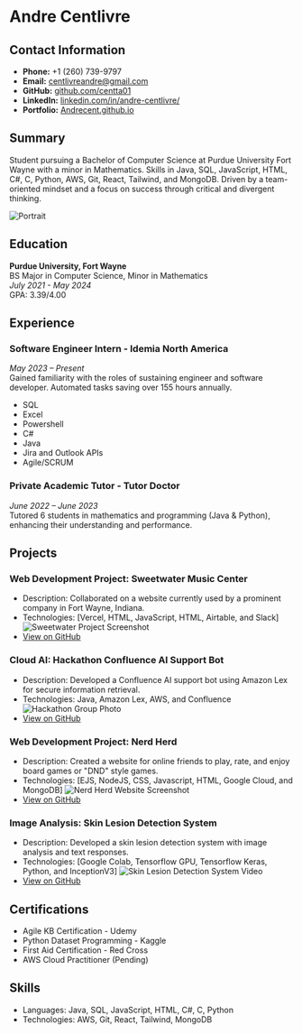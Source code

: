 # Andre Centlivre

## Contact Information
- **Phone:** +1 (260) 739-9797
- **Email:** centlivreandre@gmail.com
- **GitHub:** [github.com/centta01](https://github.com/centta01)
- **LinkedIn:** [linkedin.com/in/andre-centlivre/](https://linkedin.com/in/andre-centlivre/)
- **Portfolio:** [Andrecent.github.io](https://Andrecent.github.io)

## Summary
Student pursuing a Bachelor of Computer Science at Purdue University Fort Wayne with a minor in Mathematics. Skills in Java, SQL, JavaScript, HTML, C#, C, Python, AWS, Git, React, Tailwind, and MongoDB. Driven by a team-oriented mindset and a focus on success through critical and divergent thinking.

![Portrait](/Images/portrait.JPG)

## Education
**Purdue University, Fort Wayne**  
BS Major in Computer Science, Minor in Mathematics  
*July 2021 - May 2024*  
GPA: 3.39/4.00

## Experience

### Software Engineer Intern - Idemia North America
*May 2023 – Present*  
Gained familiarity with the roles of sustaining engineer and software developer. Automated tasks saving over 155 hours annually.
- SQL
- Excel
- Powershell
- C#
- Java
- Jira and Outlook APIs
- Agile/SCRUM

### Private Academic Tutor - Tutor Doctor
*June 2022 – June 2023*  
Tutored 6 students in mathematics and programming (Java & Python), enhancing their understanding and performance.

## Projects

### Web Development Project: Sweetwater Music Center
- Description: Collaborated on a website currently used by a prominent company in Fort Wayne, Indiana.
- Technologies: [Vercel, HTML, JavaScript, HTML, Airtable, and Slack]
![Sweetwater Project Screenshot](/Images/SMC.png)
- [View on GitHub](https://github.com/centta01/MyProjects)

### Cloud AI: Hackathon Confluence AI Support Bot
- Description: Developed a Confluence AI support bot using Amazon Lex for secure information retrieval.
- Technologies: Java, Amazon Lex, AWS, and Confluence
![Hackathon Group Photo](/Images/hackathon.jpg)
- [View on GitHub](https://github.com/centta01/MyProjects)

### Web Development Project: Nerd Herd
- Description: Created a website for online friends to play, rate, and enjoy board games or "DND" style games.
- Technologies: [EJS, NodeJS, CSS, Javascript, HTML, Google Cloud, and MongoDB]
![Nerd Herd Website Screenshot](/Images/NerdHerd.png)
- [View on GitHub](https://github.com/centta01/NerdHerd)

### Image Analysis: Skin Lesion Detection System
- Description: Developed a skin lesion detection system with image analysis and text responses.
- Technologies: [Google Colab, Tensorflow GPU, Tensorflow Keras, Python, and InceptionV3]
![Skin Lesion Detection System Video](/Images/AI.png)
- [View on GitHub](https://github.com/centta01/PFW_SeniorCapstone_Team2)

## Certifications
- Agile KB Certification - Udemy
- Python Dataset Programming - Kaggle
- First Aid Certification - Red Cross
- AWS Cloud Practitioner (Pending)

## Skills
- Languages: Java, SQL, JavaScript, HTML, C#, C, Python
- Technologies: AWS, Git, React, Tailwind, MongoDB

